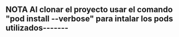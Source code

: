 NOTA
Al clonar el proyecto usar el comando "pod install --verbose" para intalar los pods utilizados-------
------
